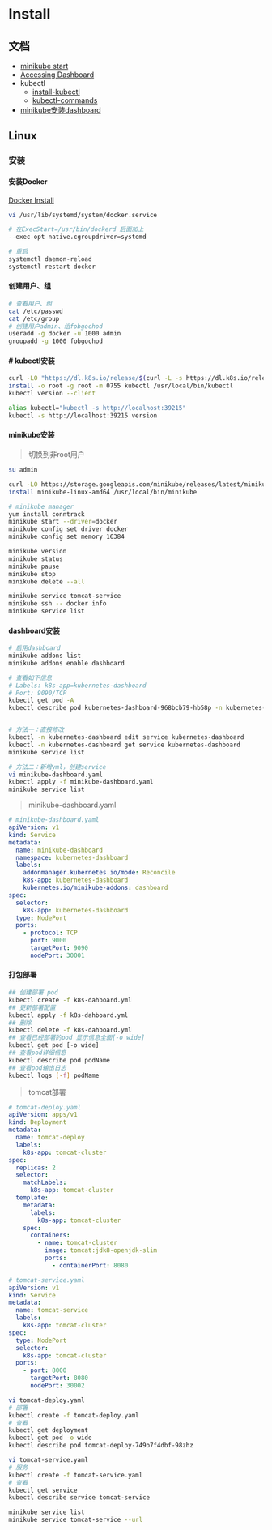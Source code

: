 # Install

## 文档

- [minikube start](https://minikube.sigs.k8s.io/docs/start)
- [Accessing Dashboard](https://github.com/kubernetes/dashboard/tree/master/docs/user/accessing-dashboard)
- kubectl
    - [install-kubectl](https://kubernetes.io/docs/tasks/tools/install-kubectl-linux/#install-kubectl-binary-with-curl-on-linux)
    - [kubectl-commands](https://kubernetes.io/docs/reference/generated/kubectl/kubectl-commands)
- [minikube安装dashboard](https://blog.csdn.net/b5wang/article/details/107028664)

## Linux

### 安装

#### 安装Docker

[Docker Install](../docker/docker-install.md)

```sh
vi /usr/lib/systemd/system/docker.service

# 在ExecStart=/usr/bin/dockerd 后面加上
--exec-opt native.cgroupdriver=systemd

# 重启
systemctl daemon-reload
systemctl restart docker
```

#### 创建用户、组

```sh
# 查看用户、组
cat /etc/passwd
cat /etc/group
# 创建用户admin、组fobgochod
useradd -g docker -u 1000 admin
groupadd -g 1000 fobgochod
```

#### # kubectl安装

```sh
curl -LO "https://dl.k8s.io/release/$(curl -L -s https://dl.k8s.io/release/stable.txt)/bin/linux/amd64/kubectl"
install -o root -g root -m 0755 kubectl /usr/local/bin/kubectl
kubectl version --client

alias kubectl="kubectl -s http://localhost:39215"
kubectl -s http://localhost:39215 version
```

#### minikube安装

> 切换到非root用户

```sh
su admin
```

```sh
curl -LO https://storage.googleapis.com/minikube/releases/latest/minikube-linux-amd64
install minikube-linux-amd64 /usr/local/bin/minikube

# minikube manager
yum install conntrack
minikube start --driver=docker
minikube config set driver docker
minikube config set memory 16384

minikube version
minikube status
minikube pause
minikube stop
minikube delete --all

minikube service tomcat-service
minikube ssh -- docker info
minikube service list
```

#### dashboard安装

```sh
# 启用dashboard
minikube addons list
minikube addons enable dashboard

# 查看如下信息
# Labels: k8s-app=kubernetes-dashboard
# Port: 9090/TCP
kubectl get pod -A
kubectl describe pod kubernetes-dashboard-968bcb79-hb58p -n kubernetes-dashboard


# 方法一：直接修改
kubectl -n kubernetes-dashboard edit service kubernetes-dashboard
kubectl -n kubernetes-dashboard get service kubernetes-dashboard
minikube service list

# 方法二：新增yml，创建service
vi minikube-dashboard.yaml
kubectl apply -f minikube-dashboard.yaml 
minikube service list
```

> minikube-dashboard.yaml

```yaml
# minikube-dashboard.yaml 
apiVersion: v1
kind: Service
metadata:
  name: minikube-dashboard
  namespace: kubernetes-dashboard
  labels:
    addonmanager.kubernetes.io/mode: Reconcile
    k8s-app: kubernetes-dashboard
    kubernetes.io/minikube-addons: dashboard
spec:
  selector:
    k8s-app: kubernetes-dashboard
  type: NodePort
  ports:
    - protocol: TCP
      port: 9000
      targetPort: 9090
      nodePort: 30001
```

#### 打包部署

```sh
## 创建部署 pod
kubectl create -f k8s-dahboard.yml
## 更新部署配置
kubectl apply -f k8s-dahboard.yml
## 删除
kubectl delete -f k8s-dahboard.yml 
## 查看已经部署的pod 显示信息全面[-o wide]
kubectl get pod [-o wide]
## 查看pod详细信息
kubectl describe pod podName
## 查看pod输出日志
kubectl logs [-f] podName
```

> tomcat部署

```yaml
# tomcat-deploy.yaml
apiVersion: apps/v1
kind: Deployment
metadata:
  name: tomcat-deploy
  labels:
    k8s-app: tomcat-cluster
spec:
  replicas: 2
  selector:
    matchLabels:
      k8s-app: tomcat-cluster
  template:
    metadata:
      labels:
        k8s-app: tomcat-cluster
    spec:
      containers:
        - name: tomcat-cluster
          image: tomcat:jdk8-openjdk-slim
          ports:
            - containerPort: 8080
```

```yaml
# tomcat-service.yaml
apiVersion: v1
kind: Service
metadata:
  name: tomcat-service
  labels:
    k8s-app: tomcat-cluster
spec:
  type: NodePort
  selector:
    k8s-app: tomcat-cluster
  ports:
    - port: 8000
      targetPort: 8080
      nodePort: 30002
```

```sh
vi tomcat-deploy.yaml
# 部署
kubectl create -f tomcat-deploy.yaml 
# 查看
kubectl get deployment
kubectl get pod -o wide
kubectl describe pod tomcat-deploy-749b7f4dbf-98zhz

vi tomcat-service.yaml 
# 服务
kubectl create -f tomcat-service.yaml 
# 查看
kubectl get service
kubectl describe service tomcat-service

minikube service list
minikube service tomcat-service --url
```